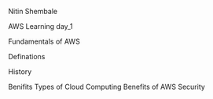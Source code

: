 Nitin Shembale 

AWS Learning day_1

Fundamentals of AWS

Definations

History

Benifits
Types of Cloud Computing
Benefits of AWS Security

